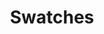 ---
title: Swatches
direct_url: https://projects.calebevans.me/swatches/
categories: tools
description: Create and organize collections of colors
---